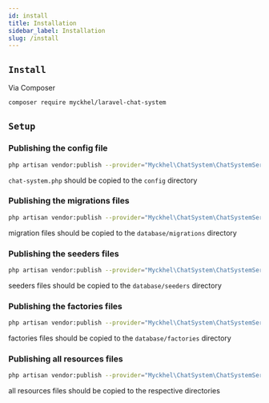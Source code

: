 ```yaml
---
id: install
title: Installation
sidebar_label: Installation
slug: /install
---
```


## `Install`
Via Composer
```bash
composer require myckhel/laravel-chat-system
```

## `Setup`

### Publishing the config file
```bash
php artisan vendor:publish --provider="Myckhel\ChatSystem\ChatSystemServiceProvider" --tag='config'
```
`chat-system.php` should be copied to the `config` directory

### Publishing the migrations files
```bash
php artisan vendor:publish --provider="Myckhel\ChatSystem\ChatSystemServiceProvider" --tag='migrations'
```
migration files should be copied to the `database/migrations` directory

### Publishing the seeders files
```bash
php artisan vendor:publish --provider="Myckhel\ChatSystem\ChatSystemServiceProvider" --tag='seeders'
```
seeders files should be copied to the `database/seeders` directory

### Publishing the factories files
```bash
php artisan vendor:publish --provider="Myckhel\ChatSystem\ChatSystemServiceProvider" --tag='factories'
```
factories files should be copied to the `database/factories` directory

### Publishing all resources files
```bash
php artisan vendor:publish --provider="Myckhel\ChatSystem\ChatSystemServiceProvider"
```
all resources files should be copied to the respective directories
